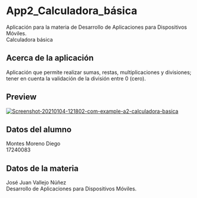 # App2_Calculadora_básica
Aplicación para la materia de Desarrollo de Aplicaciones para Dispositivos Móviles.</br>
Calculadora básica


## Acerca de la aplicación
Aplicación que permite realizar sumas, restas, multiplicaciones y divisiones; tener en cuenta la validación de la división entre 0 (cero).

## Preview
<a href="https://ibb.co/9ykmMvp"><img src="https://i.ibb.co/dkwshcf/Screenshot-20210104-121802-com-example-a2-calculadora-basica.jpg" alt="Screenshot-20210104-121802-com-example-a2-calculadora-basica" border="0"></a>

## Datos del alumno
Montes Moreno Diego </br>
17240083

## Datos de la materia
José Juan Vallejo Núñez</br>
Desarrollo de Aplicaciones para Dispositivos Móviles.


